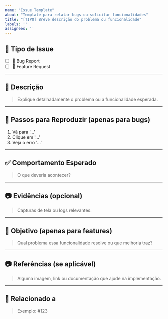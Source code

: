 ```yaml
---
name: "Issue Template"
about: "Template para relatar bugs ou solicitar funcionalidades"
title: "[TIPO] Breve descrição do problema ou funcionalidade"
labels: ''
assignees: ''
---
```


## 📌 Tipo de Issue

- [ ] 🐞 Bug Report
- [ ] 🚀 Feature Request

---

## 📝 Descrição

> Explique detalhadamente o problema ou a funcionalidade esperada.

---

## 🔎 Passos para Reproduzir (apenas para bugs)

1. Vá para '...'
2. Clique em '...'
3. Veja o erro '...'

---

## ✅ Comportamento Esperado

> O que deveria acontecer?

---

## 📷 Evidências (opcional)

> Capturas de tela ou logs relevantes.

---

## 🎯 Objetivo (apenas para features)

> Qual problema essa funcionalidade resolve ou que melhoria traz?

---

## 📷 Referências (se aplicável)

> Alguma imagem, link ou documentação que ajude na implementação.

---

## 🔗 Relacionado a

> Exemplo: #123